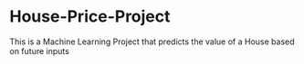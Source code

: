 # House-Price-Project
This is a Machine Learning Project that predicts the value of a House based on future inputs
